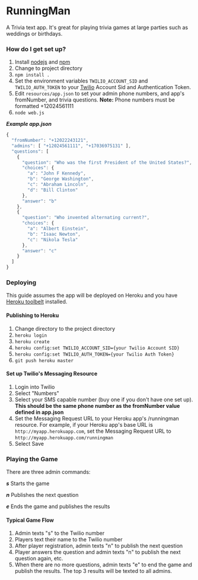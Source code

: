 # RunningMan #

A Trivia text app. It's great for playing trivia games at large parties such as weddings or birthdays.

### How do I get set up? ###

1. Install [nodejs](http://nodejs.org/) and [npm](https://www.npmjs.org/)
1. Change to project directory
1. `npm install .`
1. Set the environment variables `TWILIO_ACCOUNT_SID` and `TWILIO_AUTH_TOKEN` to your [Twilio](https://www.twilio.com/) Account Sid and Authentication Token.
1. Edit `resources/app.json` to set your admin phone numbers, and app's fromNumber, and trivia questions. **Note:** Phone numbers must be formatted +12024561111
1. `node web.js`

***Example app.json***
```javascript
{
  "fromNumber": "+12022243121",
  "admins": [ "+12024561111", "+17036975131" ],
  "questions": [
    {
      "question": "Who was the first President of the United States?",
      "choices": {
        "a": "John F Kennedy",
        "b": "George Washington",
        "c": "Abraham Lincoln",
        "d": "Bill Clinton"
      },
      "answer": "b"
    },
    {
      "question": "Who invented alternating current?",
      "choices": {
        "a": "Albert Einstein",
        "b": "Isaac Newton",
        "c": "Nikola Tesla"
      },
      "answer": "c"
    }
  ]
}
```

### Deploying ###
This guide assumes the app will be deployed on Heroku and you have [Heroku toolbelt](https://toolbelt.heroku.com/) installed.

#### Publishing to Heroku ####
1. Change directory to the project directory
1. ```heroku login```
1. ```heroku create```
1. ```heroku config:set TWILIO_ACCOUNT_SID={your Twilio Account SID}```
1. ```heroku config:set TWILIO_AUTH_TOKEN={your Twilio Auth Token}```
1. ```git push heroku master```

#### Set up Twilio's Messaging Resource ####

1. Login into Twilio
1. Select "Numbers"
1. Select your SMS capable number (buy one if you don't have one set up). **This should be the same phone number as the fromNumber value defined in app.json**
1. Set the Messaging Request URL to your Heroku app's /runningman resource. For example, if your Heroku app's base URL is ```http://myapp.herokuapp.com```, set the Messaging Request URL to ```http://myapp.herokuapp.com/runningman```
1. Select Save

### Playing the Game ###

There are three admin commands:

***s*** Starts the game

***n*** Publishes the next question

***e*** Ends the game and publishes the results

#### Typical Game Flow ####
1. Admin texts "s" to the Twilio number
2. Players text their name to the Twilio number
3. After player registration, admin texts "n" to publish the next question
4. Player answers the question and admin texts "n" to publish the next question again, etc.
5. When there are no more questions, admin texts "e" to end the game and publish the results. The top 3 results will be texted to all admins.
